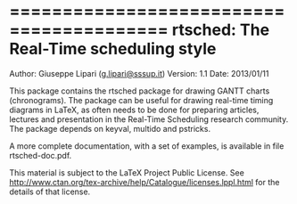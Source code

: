 =========================================
 rtsched: The Real-Time scheduling style
=========================================

Author:  Giuseppe Lipari (g.lipari@sssup.it)
Version: 1.1
Date:    2013/01/11

This package contains the rtsched package for drawing GANTT charts
(chronograms). The package can be useful for drawing real-time timing
diagrams in LaTeX, as often needs to be done for preparing articles,
lectures and presentation in the Real-Time Scheduling research
community. The package depends on keyval, multido and pstricks.

A more complete documentation, with a set of examples, is available in
file rtsched-doc.pdf.

This material is subject to the LaTeX Project Public License. See
http://www.ctan.org/tex-archive/help/Catalogue/licenses.lppl.html for
the details of that license.

